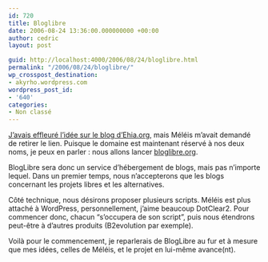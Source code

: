 ```yaml
---
id: 720
title: Bloglibre
date: 2006-08-24 13:36:00.000000000 +00:00
author: cedric
layout: post

guid: http://localhost:4000/2006/08/24/bloglibre.html
permalink: "/2006/08/24/bloglibre/"
wp_crosspost_destination:
- akyrho.wordpress.com
wordpress_post_id:
- '640'
categories:
- Non classé
---
```

[J’avais effleuré l’idée sur le blog d’Ehia.org](http://ehia.org/blog/index.php/2006/07/07/9-des-blogs-libres), mais Méléis m’avait demandé de retirer le lien. Puisque le domaine est maintenant réservé à nos deux noms, je peux en parler : nous allons lancer [bloglibre.org](http://bloglibre.org/).

BlogLibre sera donc un service d’hébergement de blogs, mais pas n’importe lequel. Dans un premier temps, nous n’accepterons que les blogs concernant les projets libres et les alternatives.

Côté technique, nous désirons proposer plusieurs scripts. Méléis est plus attaché à WordPress, personnellement, j’aime beaucoup DotClear2. Pour commencer donc, chacun “s’occupera de son script”, puis nous étendrons peut-être à d’autres produits (B2evolution par exemple).

Voilà pour le commencement, je reparlerais de BlogLibre au fur et à mesure que mes idées, celles de Méléis, et le projet en lui-même avance(nt).